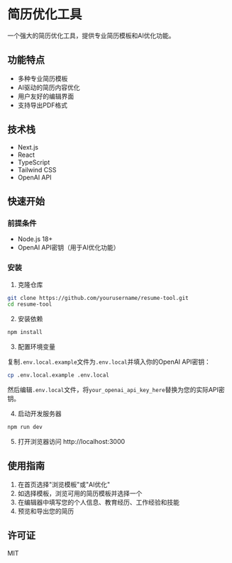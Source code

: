 # 简历优化工具

一个强大的简历优化工具，提供专业简历模板和AI优化功能。

## 功能特点

- 多种专业简历模板
- AI驱动的简历内容优化
- 用户友好的编辑界面
- 支持导出PDF格式

## 技术栈

- Next.js
- React
- TypeScript
- Tailwind CSS
- OpenAI API

## 快速开始

### 前提条件

- Node.js 18+
- OpenAI API密钥（用于AI优化功能）

### 安装

1. 克隆仓库

```bash
git clone https://github.com/yourusername/resume-tool.git
cd resume-tool
```

2. 安装依赖

```bash
npm install
```

3. 配置环境变量

复制`.env.local.example`文件为`.env.local`并填入你的OpenAI API密钥：

```bash
cp .env.local.example .env.local
```

然后编辑`.env.local`文件，将`your_openai_api_key_here`替换为您的实际API密钥。

4. 启动开发服务器

```bash
npm run dev
```

5. 打开浏览器访问 http://localhost:3000

## 使用指南

1. 在首页选择"浏览模板"或"AI优化"
2. 如选择模板，浏览可用的简历模板并选择一个
3. 在编辑器中填写您的个人信息、教育经历、工作经验和技能
4. 预览和导出您的简历

## 许可证

MIT 